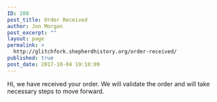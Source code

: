 ```yaml
---
ID: 280
post_title: Order Received
author: Jon Morgan
post_excerpt: ""
layout: page
permalink: >
  http://glitchfork.shepherdhistory.org/order-received/
published: true
post_date: 2017-10-04 19:18:09
---
```

Hi, we have received your order. We will validate the order and will take necessary steps to move forward.